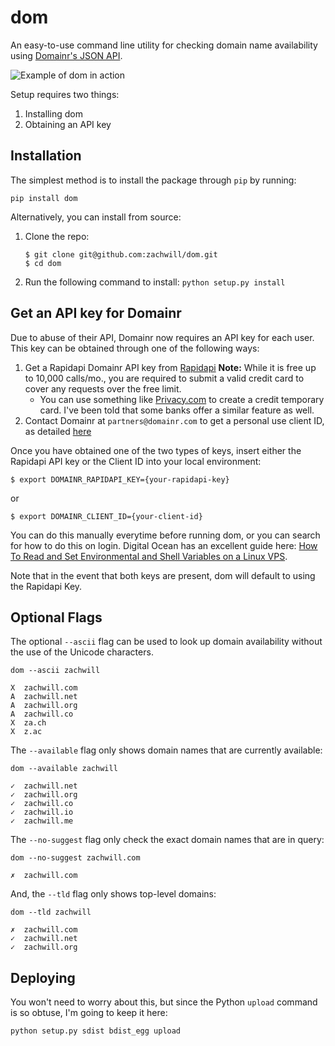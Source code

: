 dom
===

An easy-to-use command line utility for checking domain name
availability using [Domainr's JSON API](https://rapidapi.com/domainr/api/domainr/).


![Example of dom in action](http://i.imgur.com/oijaG.png)

Setup requires two things:

1. Installing dom
2. Obtaining an API key


Installation
------------

The simplest method is to install the package through `pip` by running:

    pip install dom

Alternatively, you can install from source:

1. Clone the repo:

    `$ git clone git@github.com:zachwill/dom.git`  
    `$ cd dom`

2. Run the following command to install:
	`python setup.py install`


Get an API key for Domainr
--------------------------

Due to abuse of their API, Domainr now requires an API key for each user. This key can be obtained through one
of the following ways:

1. Get a Rapidapi Domainr API key from [Rapidapi](https://rapidapi.com/domainr/api/domainr/)
    **Note:** While it is free up to 10,000 calls/mo., you are required to submit a valid credit card to cover 
    any requests over the free limit.
    * You can use something like [Privacy.com](https://privacy.com/) to create a credit temporary card. I've been told that some banks offer a similar feature as well.
2. Contact Domainr at `partners@domainr.com` to get a personal use client ID, as detailed 
   [here](https://github.com/UltrosBot/Ultros-contrib/issues/29#issuecomment-135285713)

Once you have obtained one of the two types of keys, insert either the Rapidapi API key or the Client ID into your local environment:
```
$ export DOMAINR_RAPIDAPI_KEY={your-rapidapi-key}
```
or
```
$ export DOMAINR_CLIENT_ID={your-client-id}
```

You can do this manually everytime before running dom, or you can search for how to do this on login. Digital Ocean
has an excellent guide here: [How To Read and Set Environmental and Shell Variables on a Linux VPS](https://www.digitalocean.com/community/tutorials/how-to-read-and-set-environmental-and-shell-variables-on-a-linux-vps).

Note that in the event that both keys are present, dom will default to using the Rapidapi Key.


Optional Flags
--------------

The optional `--ascii` flag can be used to look up domain availability without
the use of the Unicode characters.

```
dom --ascii zachwill

X  zachwill.com
A  zachwill.net
A  zachwill.org
A  zachwill.co
X  za.ch
X  z.ac
```

The `--available` flag only shows domain names that are currently available:

```
dom --available zachwill

✓  zachwill.net
✓  zachwill.org
✓  zachwill.co
✓  zachwill.io
✓  zachwill.me
```

The `--no-suggest` flag only check the exact domain names that are in query:

```
dom --no-suggest zachwill.com

✗  zachwill.com
```

And, the `--tld` flag only shows top-level domains:

```
dom --tld zachwill

✗  zachwill.com
✓  zachwill.net
✓  zachwill.org
```


Deploying
---------

You won't need to worry about this, but since the Python `upload`
command is so obtuse, I'm going to keep it here:

    python setup.py sdist bdist_egg upload
